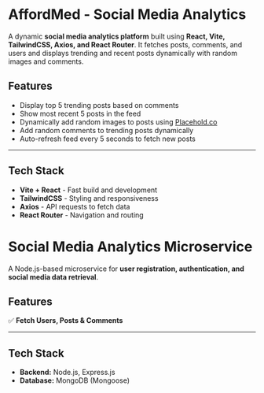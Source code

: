 # AffordMed - Social Media Analytics

A dynamic **social media analytics platform** built using **React, Vite, TailwindCSS, Axios, and React Router**. It fetches posts, comments, and users and displays trending and recent posts dynamically with random images and comments.


## Features

- Display top 5 trending posts based on comments  
- Show most recent 5 posts in the feed  
- Dynamically add random images to posts using [Placehold.co](https://placehold.co/)  
- Add random comments to trending posts dynamically  
- Auto-refresh feed every 5 seconds to fetch new posts  

---

## Tech Stack

- **Vite + React** - Fast build and development
- **TailwindCSS** - Styling and responsiveness
- **Axios** - API requests to fetch data
- **React Router** - Navigation and routing

# Social Media Analytics Microservice

A Node.js-based microservice for **user registration, authentication, and social media data retrieval**.


## Features
✅ **Fetch Users, Posts & Comments**  

---

## Tech Stack
- **Backend:** Node.js, Express.js  
- **Database:** MongoDB (Mongoose)

